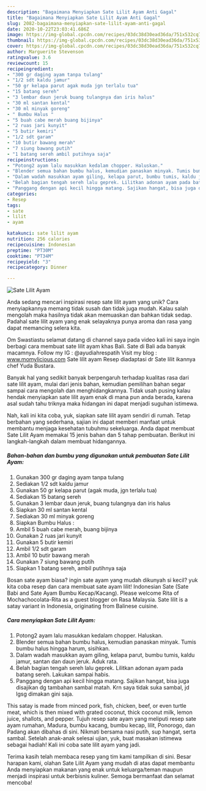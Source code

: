 ```yaml
---
description: "Bagaimana Menyiapkan Sate Lilit Ayam Anti Gagal"
title: "Bagaimana Menyiapkan Sate Lilit Ayam Anti Gagal"
slug: 2082-bagaimana-menyiapkan-sate-lilit-ayam-anti-gagal
date: 2020-10-22T23:03:41.686Z
image: https://img-global.cpcdn.com/recipes/03dc38d30ead36da/751x532cq70/sate-lilit-ayam-foto-resep-utama.jpg
thumbnail: https://img-global.cpcdn.com/recipes/03dc38d30ead36da/751x532cq70/sate-lilit-ayam-foto-resep-utama.jpg
cover: https://img-global.cpcdn.com/recipes/03dc38d30ead36da/751x532cq70/sate-lilit-ayam-foto-resep-utama.jpg
author: Marguerite Stevenson
ratingvalue: 3.6
reviewcount: 15
recipeingredient:
- "300 gr daging ayam tanpa tulang"
- "1/2 sdt kaldu jamur"
- "50 gr kelapa parut agak muda jgn terlalu tua"
- "15 batang sereh"
- "3 lembar daun jeruk buang tulangnya dan iris halus"
- "30 ml santan kental"
- "30 ml minyak goreng"
- " Bumbu Halus "
- "5 buah cabe merah buang bijinya"
- "2 ruas jari kunyit"
- "5 butir kemiri"
- "1/2 sdt garam"
- "10 butir bawang merah"
- "7 siung bawang putih"
- "1 batang sereh ambil putihnya saja"
recipeinstructions:
- "Potong2 ayam lalu masukkan kedalam chopper. Haluskan."
- "Blender semua bahan bumbu halus, kemudian panaskan minyak. Tumis bumbu halus hingga harum, sisihkan."
- "Dalam wadah masukkan ayam giling, kelapa parut, bumbu tumis, kaldu jamur, santan dan daun jeruk. Aduk rata."
- "Belah bagian tengah sereh lalu geprek. Lilitkan adonan ayam pada batang sereh. Lakukan sampai habis."
- "Panggang dengan api kecil hingga matang. Sajikan hangat, bisa juga disajikan dg tambahan sambal matah. Krn saya tidak suka sambal, jd lgsg dimakan gini saja."
categories:
- Resep
tags:
- sate
- lilit
- ayam

katakunci: sate lilit ayam 
nutrition: 256 calories
recipecuisine: Indonesian
preptime: "PT30M"
cooktime: "PT34M"
recipeyield: "3"
recipecategory: Dinner

---
```



![Sate Lilit Ayam](https://img-global.cpcdn.com/recipes/03dc38d30ead36da/751x532cq70/sate-lilit-ayam-foto-resep-utama.jpg)

Anda sedang mencari inspirasi resep sate lilit ayam yang unik? Cara menyiapkannya memang tidak susah dan tidak juga mudah. Kalau salah mengolah maka hasilnya tidak akan memuaskan dan bahkan tidak sedap. Padahal sate lilit ayam yang enak selayaknya punya aroma dan rasa yang dapat memancing selera kita.

Om Swastiastu selamat datang di channel saya pada video kali ini saya ingin berbagi cara membuat sate lilit ayam khas Bali. Sate di Bali ada banyak macamnya. Follow my IG : @ayudiahrespatih Visit my blog : www.momylicious.com Sate lilit ayam Resep diadaptasi dr Sate lilit ikannya chef Yuda Bustara.

Banyak hal yang sedikit banyak berpengaruh terhadap kualitas rasa dari sate lilit ayam, mulai dari jenis bahan, kemudian pemilihan bahan segar sampai cara mengolah dan menghidangkannya. Tidak usah pusing kalau hendak menyiapkan sate lilit ayam enak di mana pun anda berada, karena asal sudah tahu triknya maka hidangan ini dapat menjadi suguhan istimewa.


Nah, kali ini kita coba, yuk, siapkan sate lilit ayam sendiri di rumah. Tetap berbahan yang sederhana, sajian ini dapat memberi manfaat untuk membantu menjaga kesehatan tubuhmu sekeluarga. Anda dapat membuat Sate Lilit Ayam memakai 15 jenis bahan dan 5 tahap pembuatan. Berikut ini langkah-langkah dalam membuat hidangannya.

<!--inarticleads1-->

##### Bahan-bahan dan bumbu yang digunakan untuk pembuatan Sate Lilit Ayam:

1. Gunakan 300 gr daging ayam tanpa tulang
1. Sediakan 1/2 sdt kaldu jamur
1. Gunakan 50 gr kelapa parut (agak muda, jgn terlalu tua)
1. Sediakan 15 batang sereh
1. Gunakan 3 lembar daun jeruk, buang tulangnya dan iris halus
1. Siapkan 30 ml santan kental
1. Sediakan 30 ml minyak goreng
1. Siapkan  Bumbu Halus :
1. Ambil 5 buah cabe merah, buang bijinya
1. Gunakan 2 ruas jari kunyit
1. Gunakan 5 butir kemiri
1. Ambil 1/2 sdt garam
1. Ambil 10 butir bawang merah
1. Gunakan 7 siung bawang putih
1. Siapkan 1 batang sereh, ambil putihnya saja


Bosan sate ayam biasa? ingin sate ayam yang mudah dikunyah si kecil? yuk kita coba resep dan cara membuat sate ayam lilit! Indonesian Sate (Sate Babi and Sate Ayam Bumbu Kecap/Kacang). Please welcome Rita of Mochachocolata-Rita as a guest blogger on Rasa Malaysia. Sate lilit is a satay variant in Indonesia, originating from Balinese cuisine. 

<!--inarticleads2-->

##### Cara menyiapkan Sate Lilit Ayam:

1. Potong2 ayam lalu masukkan kedalam chopper. Haluskan.
1. Blender semua bahan bumbu halus, kemudian panaskan minyak. Tumis bumbu halus hingga harum, sisihkan.
1. Dalam wadah masukkan ayam giling, kelapa parut, bumbu tumis, kaldu jamur, santan dan daun jeruk. Aduk rata.
1. Belah bagian tengah sereh lalu geprek. Lilitkan adonan ayam pada batang sereh. Lakukan sampai habis.
1. Panggang dengan api kecil hingga matang. Sajikan hangat, bisa juga disajikan dg tambahan sambal matah. Krn saya tidak suka sambal, jd lgsg dimakan gini saja.


This satay is made from minced pork, fish, chicken, beef, or even turtle meat, which is then mixed with grated coconut, thick coconut milk, lemon juice, shallots, and pepper. Tujuh resep sate ayam yang meliputi resep sate ayam rumahan, Madura, bumbu kacang, bumbu kecap, lilit, Ponorogo, dan Padang akan dibahas di sini. Nikmati bersama nasi putih, sup hangat, serta sambal. Setelah anak-anak selesai ujian, yuk, buat masakan istimewa sebagai hadiah! Kali ini coba sate lilit ayam yang jadi. 

Terima kasih telah membaca resep yang tim kami tampilkan di sini. Besar harapan kami, olahan Sate Lilit Ayam yang mudah di atas dapat membantu Anda menyiapkan makanan yang enak untuk keluarga/teman maupun menjadi inspirasi untuk berbisnis kuliner. Semoga bermanfaat dan selamat mencoba!
